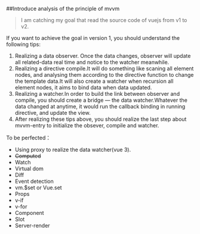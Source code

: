 ##Introduce analysis of the principle of mvvm 

> I am catching my goal that read the source code of vuejs from v1 to v2. 

If you want to achieve the goal in version 1, you should understand the following tips:

1. Realizing a data observer. Once the data changes, observer will update all related-data real time and notice to the watcher meanwhile.
2. Realizing a directive compile.It will do something like scaning all element nodes, and analysing them according to the directive function to change the template data.It will also create a watcher when recursion all element nodes, it aims to bind data when data updated.
3. Realizing a watcher.In order to build the link between observer and compile, you should create a bridge — the data watcher.Whatever the data changed at anytime, it would run the callback binding in running directive, and update the view.
4. After realizing these tips above, you should realize the last step about mvvm-entry to initialize the obsever, compile and watcher.

To be perfected：

- Using proxy to realize the data watcher(vue 3).
- ~~Computed~~
- Watch
- Virtual dom
- Diff
- Event detection
- vm.$set or Vue.set
- Props
- v-if
- v-for
- Component
- Slot
- Server-render

